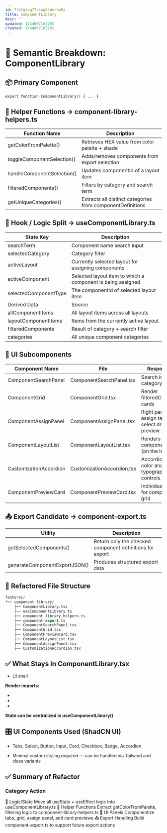 ```yaml
---
id: 7lbfgtuq77vsmg84dvrhw9z
title: ComponentLibrary
desc: ''
updated: 1744607163291
created: 1744607163291
---
```


# 🧠 Semantic Breakdown: ComponentLibrary

## 📦 Primary Component

```tsx
export function ComponentLibrary() { ... }
```

## 🔁 Helper Functions → component-library-helpers.ts

Function Name | Description
--------------|------------
getColorFromPalette() | Retrieves HEX value from color palette + shade
toggleComponentSelection() | Adds/removes components from export selection
handleComponentSelection() | Updates componentId of a layout item
filteredComponents() | Filters by category and search term
getUniqueCategories() | Extracts all distinct categories from componentDefinitions

## 🧬 Hook / Logic Split → useComponentLibrary.ts

State Key | Description
----------|------------
searchTerm | Component name search input
selectedCategory | Category filter
activeLayout | Currently selected layout for assigning components
activeComponent | Selected layout item to which a component is being assigned
selectedComponentType | The componentId of selected layout item
Derived Data | Source
allComponentItems | All layout items across all layouts
layoutComponentItems | Items from the currently active layout
filteredComponents | Result of category + search filter
categories | All unique component categories

## 🧱 UI Subcomponents

Component Name | File | Responsibility
---------------|------|---------------
ComponentSearchPanel | ComponentSearchPanel.tsx | Search input, category filters
ComponentGrid | ComponentGrid.tsx | Render filteredComponents cards
ComponentAssignPanel | ComponentAssignPanel.tsx | Right panel of assign tab with select dropdown + preview
ComponentLayoutList | ComponentLayoutList.tsx | Renders layout component buttons (on the left panel)
CustomizationAccordion | CustomizationAccordion.tsx | Accordion with color and typography controls
ComponentPreviewCard | ComponentPreviewCard.tsx | Individual UI card for component in grid

## 📤 Export Candidate → component-export.ts

Utility | Description
--------|------------
getSelectedComponents() | Return only the checked component definitions for export
generateComponentExportJSON() | Produces structured export data

## 📁 Refactored File Structure

```cpp
features/
└── component-library/
    ├── ComponentLibrary.tsx
    ├── useComponentLibrary.ts
    ├── component-library-helpers.ts
    ├── component-export.ts
    ├── ComponentSearchPanel.tsx
    ├── ComponentGrid.tsx
    ├── ComponentPreviewCard.tsx
    ├── ComponentLayoutList.tsx
    ├── ComponentAssignPanel.tsx
    ├── CustomizationAccordion.tsx
```

## ✅ What Stays in ComponentLibrary.tsx

- <Tabs> UI shell

**Render imports:**

- <ComponentSearchPanel />

- <ComponentGrid />

- <ComponentAssignPanel />

**State can be centralized in useComponentLibrary()**

## 🎛 UI Components Used (ShadCN UI)

- Tabs, Select, Button, Input, Card, Checkbox, Badge, Accordion

- Minimal custom styling required — can be handled via Tailwind and class variants

## ✅ Summary of Refactor

### Category	Action

🧠 Logic/State	Move all useState + useEffect logic into useComponentLibrary.ts
🧰 Helper Functions	Extract getColorFromPalette, filtering logic to component-library-helpers.ts
🧱 UI Panels	Componentize tabs, grid, assign panel, and card previews
📤 Export Handling	Build component-export.ts to support future export actions